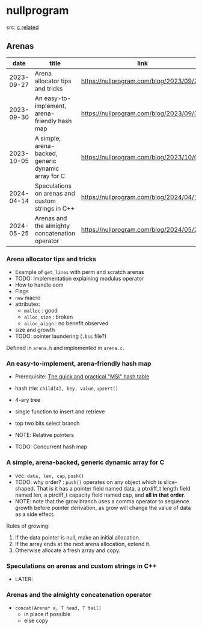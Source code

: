 # nullprogram

src: [c related](https://nullprogram.com/tags/c/)

## Arenas

| date       | title                                               | link                                     |
| ---------- | --------------------------------------------------- | ---------------------------------------- |
| 2023-09-27 | Arena allocator tips and tricks                     | https://nullprogram.com/blog/2023/09/27/ |
| 2023-09-30 | An easy-to-implement, arena-friendly hash map       | https://nullprogram.com/blog/2023/09/30/ |
| 2023-10-05 | A simple, arena-backed, generic dynamic array for C | https://nullprogram.com/blog/2023/10/05/ |
| 2024-04-14 | Speculations on arenas and custom strings in C++    | https://nullprogram.com/blog/2024/04/14/ |
| 2024-05-25 | Arenas and the almighty concatenation operator      | https://nullprogram.com/blog/2024/05/25/ |

### Arena allocator tips and tricks

- Example of `get_lines` with perm and scratch arenas
- TODO: Implementation explaining modulus operator
- How to handle oom
- Flags
- `new` macro
- attributes:
  - `malloc` : good
  - `alloc_size` : broken
  - `alloc_align` : no benefit observed
- size and growth
- TODO: pointer laundering (`.bss` file?)

Defined in `arena.h` and implemented in `arena.c`.

### An easy-to-implement, arena-friendly hash map

- Prerequisite: [The quick and practical "MSI" hash table](https://nullprogram.com/blog/2022/08/08/)

- hash trie: `child[4], key, value`, `upsert()`
- 4-ary tree
- single function to insert and retrieve
- top two bits select branch
- NOTE: Relative pointers
- TODO: Concurrent hash map

### A simple, arena-backed, generic dynamic array for C

- vec: `data, len, cap`, `push()`
- TODO: why order? : `push()` operates on any object which is slice-shaped. That is it has a pointer field named data, a ptrdiff_t length field named len, a ptrdiff_t capacity field named cap, and **all in that order**.
- NOTE: note that the grow branch uses a comma operator to sequence growth before pointer derivation, as grow will change the value of data as a side effect.

Rules of growing:

1. If the data pointer is null, make an initial allocation.
2. If the array ends at the next arena allocation, extend it.
3. Otherwise allocate a fresh array and copy.

### Speculations on arenas and custom strings in C++

- LATER:

### Arenas and the almighty concatenation operator

- `concat(Arena* a, T head, T tail)`
  - in place if possible
  - else copy
